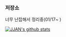 ### 저장소

너무 난잡해서 정리중(01/17~ )


[![JJAN's github stats](https://github-readme-stats.vercel.app/api?username=JJAN94&show_icons=true&theme=dracula)](https://github.com/JJAN94)
